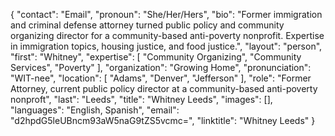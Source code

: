 {
  "contact": "Email",
  "pronoun": "She/Her/Hers",
  "bio": "Former immigration and criminal defense attorney turned public policy and community organizing director for a community-based anti-poverty nonprofit. Expertise in immigration topics, housing justice, and food justice.",
  "layout": "person",
  "first": "Whitney",
  "expertise": [
    "Community Organizing",
    "Community Services",
    "Poverty"
  ],
  "organization": "Growing Home",
  "pronunciation": "WIT-nee",
  "location": [
    "Adams",
    "Denver",
    "Jefferson"
  ],
  "role": "Former Attorney, current public policy director at a community-based anti-poverty nonproft",
  "last": "Leeds",
  "title": "Whitney Leeds",
  "images": [],
  "languages": "English, Spanish",
  "email": "d2hpdG5leUBncm93aW5naG9tZS5vcmc=",
  "linktitle": "Whitney Leeds"
}
